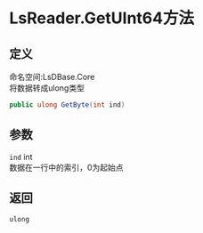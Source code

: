 # LsReader.GetUInt64方法
## 定义
命名空间:LsDBase.Core    
将数据转成ulong类型   
```C#
public ulong GetByte(int ind)
```
## 参数
`ind`  int    
数据在一行中的索引，0为起始点   
## 返回
`ulong`
